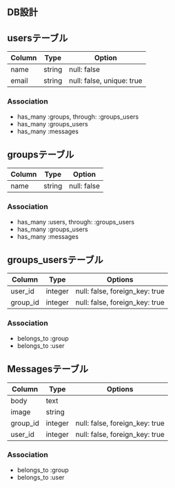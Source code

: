 ## DB設計

## usersテーブル

|Column|Type|Option|
|------|----|------|
|name|string|null: false|
|email|string|null: false, unique: true|

### Association
- has_many :groups, through: :groups_users
- has_many :groups_users
- has_many :messages


## groupsテーブル

|Column|Type|Option|
|------|----|------|
|name|string|null: false|

### Association
- has_many :users, through: :groups_users
- has_many :groups_users
- has_many :messages


## groups_usersテーブル

|Column|Type|Options|
|------|----|-------|
|user_id|integer|null: false, foreign_key: true|
|group_id|integer|null: false, foreign_key: true|

### Association
- belongs_to :group
- belongs_to :user


## Messagesテーブル

|Column|Type|Options|
|------|----|-------|
|body|text||
|image|string||
|group_id|integer|null: false, foreign_key: true|
|user_id|integer|null: false, foreign_key: true|

### Association
- belongs_to :group
- belongs_to :user
